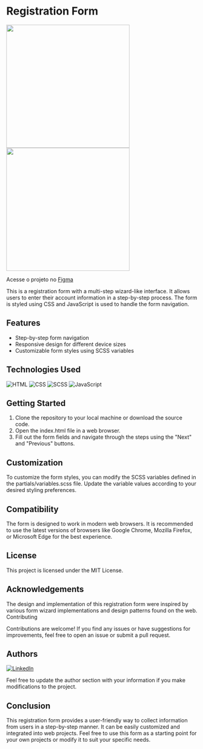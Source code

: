 # Registration Form
<img src="https://github.com/colaresAmanda/mult-setp-form/assets/83729891/09f7fa02-1d9f-48a0-949a-3f1e895d4920" height="325px"/>
<img src="https://github.com/colaresAmanda/mult-setp-form/assets/83729891/edddf126-db09-4115-b28f-7a0be8101af7" height="325px"/>

Acesse o projeto no <a href="https://www.figma.com/community/file/1259679313782346418" target="_blank">Figma</a>


This is a registration form with a multi-step wizard-like interface. It allows users to enter their account information in a step-by-step process. The form is styled using CSS and JavaScript is used to handle the form navigation.

## Features

   -  Step-by-step form navigation
   - Responsive design for different device sizes
   - Customizable form styles using SCSS variables


## Technologies Used
![HTML](https://img.shields.io/badge/HTML5-E34F26?style=for-the-badge&logo=html5&logoColor=white)
![CSS](https://img.shields.io/badge/CSS3-1572B6?style=for-the-badge&logo=css3&logoColor=white)
![SCSS](https://img.shields.io/badge/Sass-CC6699?style=for-the-badge&logo=sass&logoColor=white) 
![JavaScript](https://img.shields.io/badge/JavaScript-323330?style=for-the-badge&logo=javascript&logoColor=F7DF1E)

## Getting Started

1. Clone the repository to your local machine or download the source code.
2. Open the index.html file in a web browser.
3. Fill out the form fields and navigate through the steps using the "Next" and "Previous" buttons.

## Customization

To customize the form styles, you can modify the SCSS variables defined in the partials/variables.scss file. Update the variable values according to your desired styling preferences.

## Compatibility

The form is designed to work in modern web browsers. It is recommended to use the latest versions of browsers like Google Chrome, Mozilla Firefox, or Microsoft Edge for the best experience.

## License

This project is licensed under the MIT License.

## Acknowledgements

The design and implementation of this registration form were inspired by various form wizard implementations and design patterns found on the web.
Contributing

Contributions are welcome! If you find any issues or have suggestions for improvements, feel free to open an issue or submit a pull request.

## Authors
<a href="https://www.linkedin.com/in/colaresamanda/">![LinkedIn](https://img.shields.io/badge/colaresAmanda-%230077B5.svg?style=for-the-badge&logo=linkedin&logoColor=white)</a>

Feel free to update the author section with your information if you make modifications to the project.

## Conclusion

This registration form provides a user-friendly way to collect information from users in a step-by-step manner. It can be easily customized and integrated into web projects. Feel free to use this form as a starting point for your own projects or modify it to suit your specific needs.
